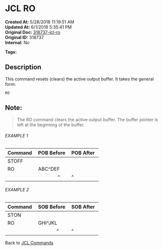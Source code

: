 # JCL RO

**Created At:** 5/28/2018 11:19:51 AM  
**Updated At:** 6/1/2018 5:35:41 PM  
**Original Doc:** [318737-jcl-ro](https://docs.jbase.com/45792-jcl/318737-jcl-ro)  
**Original ID:** 318737  
**Internal:** No  

**Tags:**
<badge text='secondary' vertical='middle' />
<badge text='buffer' vertical='middle' />
<badge text='primary' vertical='middle' />
<badge text='jcl' vertical='middle' />

## Description 

This command resets (clears) the active output buffer. It takes the general form:

```
RO
```



## Note: 


> The RO command clears the active output buffer. The buffer pointer is left at the beginning of the buffer.




###### EXAMPLE 1


| Command  | POB Before  | POB After  |
| --- | --- | --- |
| STOFF<br> | <br> | <br> |
| RO<br> | ABC^DEF<br> | <br> |
| <br> |                ^ | ^<br> |




###### EXAMPLE 2


| Command  | SOB Before  | SOB After  |
| --- | --- | --- |
| STON<br> | <br> | <br> |
| RO<br> | GHI^JKL<br> | <br> |
| <br> |               ^  | ^<br> |




Back to [JCL Commands](./../jcl-commands)


